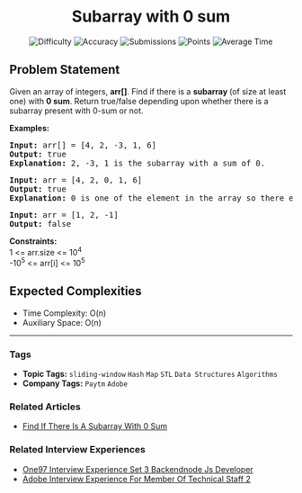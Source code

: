 <h1 align="center">Subarray with 0 sum</h1>

<p align="center">
  <img alt="Difficulty" title="Difficulty" src="https://custom-icon-badges.demolab.com/badge/Difficulty: Medium-1F222E?style=for-the-badge&logoColor=white&logo=fire"/>
  <img alt="Accuracy" title="Accuracy" src="https://custom-icon-badges.demolab.com/badge/Accuracy: 39.79%25-1F222E?style=for-the-badge&logoColor=white&logo=target"/>
  <img alt="Submissions" title="Submissions" src="https://custom-icon-badges.demolab.com/badge/Submissions: 300K+-1F222E?style=for-the-badge&logoColor=white&logo=repo"/>
  <img alt="Points" title="Points" src="https://custom-icon-badges.demolab.com/badge/Points: 4-1F222E?style=for-the-badge&logoColor=white&logo=award"/>
  <img alt="Average Time" title="Average Time" src="https://custom-icon-badges.demolab.com/badge/Average%20Time: 20m-1F222E?style=for-the-badge&logoColor=white&logo=clock"/>
</p>

## Problem Statement

Given an array of integers, <b>arr[]</b>. Find if there is a <b>subarray </b>(of size at least one) with <b>0 sum</b>. Return true/false depending upon whether there is a subarray present with 0-sum or not. 

<b>Examples:</b>

<pre><b>Input: </b>arr[] = [4, 2, -3, 1, 6]
<b>Output: </b>true<b>
Explanation: </b>2, -3, 1 is the subarray with a sum of 0.</pre>

<pre><b>Input: </b>arr = [4, 2, 0, 1, 6]
<b>Output:</b> true
<b>Explanation:</b> 0 is one of the element in the array so there exist a subarray with sum 0.</pre>

<pre><b>Input: </b>arr = [1, 2, -1]
<b>Output:</b> false</pre>

<b>Constraints:</b><br>1 <= arr.size <= 10<sup>4</sup><br>-10<sup>5</sup> <= arr[i] <= 10<sup>5</sup>

## Expected Complexities
- Time Complexity: O(n)
- Auxiliary Space: O(n)

<hr>

### Tags
- **Topic Tags:** `sliding-window` `Hash` `Map` `STL` `Data Structures` `Algorithms`
- **Company Tags:** `Paytm` `Adobe`

### Related Articles
- [Find If There Is A Subarray With 0 Sum](https://www.geeksforgeeks.org/find-if-there-is-a-subarray-with-0-sum/)

### Related Interview Experiences
- [One97 Interview Experience Set 3 Backendnode Js Developer](https://www.geeksforgeeks.org/one97-interview-experience-set-3-backendnode-js-developer/)
- [Adobe Interview Experience For Member Of Technical Staff 2](https://www.geeksforgeeks.org/adobe-interview-experience-for-member-of-technical-staff-2/)
